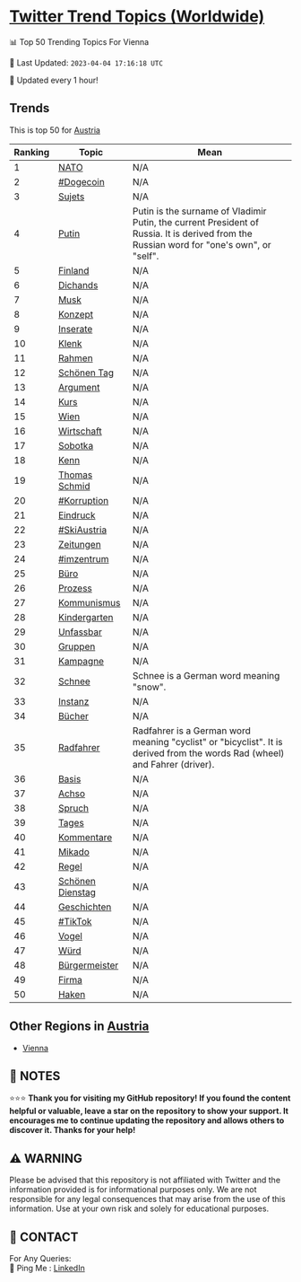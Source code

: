 [Twitter Trend Topics (Worldwide)](https://github.com/ErcinDedeoglu/Twitter-Trend-Topics)
==========


📊 Top 50 Trending Topics For Vienna

📆 Last Updated: `2023-04-04 17:16:18 UTC`

🔧 Updated every 1 hour!


## Trends

This is top 50 for [Austria](</Austria>)

| Ranking | Topic | Mean |
| ------- | ------------ | ------------ |
| 1 | [NATO](http://twitter.com/search?q=NATO) | N/A |
| 2 | [#Dogecoin](http://twitter.com/search?q=%23Dogecoin) | N/A |
| 3 | [Sujets](http://twitter.com/search?q=Sujets) | N/A |
| 4 | [Putin](http://twitter.com/search?q=Putin) | Putin is the surname of Vladimir Putin, the current President of Russia. It is derived from the Russian word for "one's own", or "self". |
| 5 | [Finland](http://twitter.com/search?q=Finland) | N/A |
| 6 | [Dichands](http://twitter.com/search?q=Dichands) | N/A |
| 7 | [Musk](http://twitter.com/search?q=Musk) | N/A |
| 8 | [Konzept](http://twitter.com/search?q=Konzept) | N/A |
| 9 | [Inserate](http://twitter.com/search?q=Inserate) | N/A |
| 10 | [Klenk](http://twitter.com/search?q=Klenk) | N/A |
| 11 | [Rahmen](http://twitter.com/search?q=Rahmen) | N/A |
| 12 | [Schönen Tag](http://twitter.com/search?q=Sch%c3%b6nen+Tag) | N/A |
| 13 | [Argument](http://twitter.com/search?q=Argument) | N/A |
| 14 | [Kurs](http://twitter.com/search?q=Kurs) | N/A |
| 15 | [Wien](http://twitter.com/search?q=Wien) | N/A |
| 16 | [Wirtschaft](http://twitter.com/search?q=Wirtschaft) | N/A |
| 17 | [Sobotka](http://twitter.com/search?q=Sobotka) | N/A |
| 18 | [Kenn](http://twitter.com/search?q=Kenn) | N/A |
| 19 | [Thomas Schmid](http://twitter.com/search?q=Thomas+Schmid) | N/A |
| 20 | [#Korruption](http://twitter.com/search?q=%23Korruption) | N/A |
| 21 | [Eindruck](http://twitter.com/search?q=Eindruck) | N/A |
| 22 | [#SkiAustria](http://twitter.com/search?q=%23SkiAustria) | N/A |
| 23 | [Zeitungen](http://twitter.com/search?q=Zeitungen) | N/A |
| 24 | [#imzentrum](http://twitter.com/search?q=%23imzentrum) | N/A |
| 25 | [Büro](http://twitter.com/search?q=B%c3%bcro) | N/A |
| 26 | [Prozess](http://twitter.com/search?q=Prozess) | N/A |
| 27 | [Kommunismus](http://twitter.com/search?q=Kommunismus) | N/A |
| 28 | [Kindergarten](http://twitter.com/search?q=Kindergarten) | N/A |
| 29 | [Unfassbar](http://twitter.com/search?q=Unfassbar) | N/A |
| 30 | [Gruppen](http://twitter.com/search?q=Gruppen) | N/A |
| 31 | [Kampagne](http://twitter.com/search?q=Kampagne) | N/A |
| 32 | [Schnee](http://twitter.com/search?q=Schnee) | Schnee is a German word meaning "snow". |
| 33 | [Instanz](http://twitter.com/search?q=Instanz) | N/A |
| 34 | [Bücher](http://twitter.com/search?q=B%c3%bccher) | N/A |
| 35 | [Radfahrer](http://twitter.com/search?q=Radfahrer) | Radfahrer is a German word meaning "cyclist" or "bicyclist". It is derived from the words Rad (wheel) and Fahrer (driver). |
| 36 | [Basis](http://twitter.com/search?q=Basis) | N/A |
| 37 | [Achso](http://twitter.com/search?q=Achso) | N/A |
| 38 | [Spruch](http://twitter.com/search?q=Spruch) | N/A |
| 39 | [Tages](http://twitter.com/search?q=Tages) | N/A |
| 40 | [Kommentare](http://twitter.com/search?q=Kommentare) | N/A |
| 41 | [Mikado](http://twitter.com/search?q=Mikado) | N/A |
| 42 | [Regel](http://twitter.com/search?q=Regel) | N/A |
| 43 | [Schönen Dienstag](http://twitter.com/search?q=Sch%c3%b6nen+Dienstag) | N/A |
| 44 | [Geschichten](http://twitter.com/search?q=Geschichten) | N/A |
| 45 | [#TikTok](http://twitter.com/search?q=%23TikTok) | N/A |
| 46 | [Vogel](http://twitter.com/search?q=Vogel) | N/A |
| 47 | [Würd](http://twitter.com/search?q=W%c3%bcrd) | N/A |
| 48 | [Bürgermeister](http://twitter.com/search?q=B%c3%bcrgermeister) | N/A |
| 49 | [Firma](http://twitter.com/search?q=Firma) | N/A |
| 50 | [Haken](http://twitter.com/search?q=Haken) | N/A |



## Other Regions in [Austria](</Austria>)

* [Vienna](</Austria/Vienna.md>)



## 📝 NOTES

⭐⭐⭐ **Thank you for visiting my GitHub repository! If you found the content helpful or valuable, leave a star on the repository to show your support. It encourages me to continue updating the repository and allows others to discover it. Thanks for your help!**


## ⚠️ WARNING

Please be advised that this repository is not affiliated with Twitter and the information provided is for informational purposes only. We are not responsible for any legal consequences that may arise from the use of this information. Use at your own risk and solely for educational purposes.


## 📨 CONTACT

 For Any Queries:  
            🏓 Ping Me : [LinkedIn](https://www.linkedin.com/in/ercindedeoglu/)
